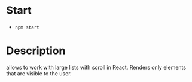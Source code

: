 # Start

- `npm start`

# Description

<Virtualization /> allows to work with large lists with scroll in React. Renders only elements that are visible to the user.
